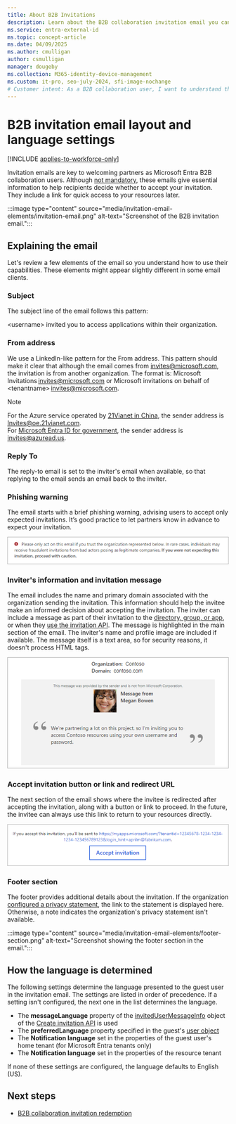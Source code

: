 ```yaml
---
title: About B2B Invitations
description: Learn about the B2B collaboration invitation email you can send to business partners and external guest users who need to authenticate and access your apps.
ms.service: entra-external-id
ms.topic: concept-article
ms.date: 04/09/2025
ms.author: cmulligan
author: csmulligan
manager: dougeby
ms.collection: M365-identity-device-management
ms.custom: it-pro, seo-july-2024, sfi-image-nochange
# Customer intent: As a B2B collaboration user, I want to understand the elements of the invitation email, so that I can effectively invite partners to join my organization and provide them with the necessary information to make an informed decision.
---
```


# B2B invitation email layout and language settings

[!INCLUDE [applies-to-workforce-only](./includes/applies-to-workforce-only.md)]

Invitation emails are key to welcoming partners as Microsoft Entra B2B collaboration users. Although [not mandatory](redemption-experience.md#redemption-process-through-a-direct-link), these emails give essential information to help recipients decide whether to accept your invitation. They include a link for quick access to your resources later.

:::image type="content" source="media/invitation-email-elements/invitation-email.png" alt-text="Screenshot of the B2B invitation email.":::

## Explaining the email

Let's review a few elements of the email so you understand how to use their capabilities. These elements might appear slightly different in some email clients. 

### Subject

The subject line of the email follows this pattern:

&lt;username&gt; invited you to access applications within their organization.

### From address

We use a LinkedIn-like pattern for the From address. This pattern should make it clear that although the email comes from invites@microsoft.com, the invitation is from another organization. The format is: Microsoft Invitations <invites@microsoft.com> or Microsoft invitations on behalf of &lt;tenantname&gt; <invites@microsoft.com>. 

> [!NOTE]
> For the Azure service operated by [21Vianet in China](/azure/china/), the sender address is Invites@oe.21vianet.com.  
> For [Microsoft Entra ID for government](/azure/azure-government/), the sender address is invites@azuread.us.

### Reply To

The reply-to email is set to the inviter's email when available, so that replying to the email sends an email back to the inviter.

### Phishing warning

The email starts with a brief phishing warning, advising users to accept only expected invitations. It’s good practice to let partners know in advance to expect your invitation.

![Screenshot of the phishing warning in the email.](media/invitation-email-elements/phishing-warning.png)

### Inviter's information and invitation message

The email includes the name and primary domain associated with the organization sending the invitation. This information should help the invitee make an informed decision about accepting the invitation. The inviter can include a message as part of their invitation to the [directory, group, or app](add-users-administrator.yml), or when they [use the invitation API](customize-invitation-api.md). The message is highlighted in the main section of the email. The inviter's name and profile image are included if available. The message itself is a text area, so for security reasons, it doesn't process HTML tags.

![Screenshot of the invitation message in the email.](media/invitation-email-elements/invitation-message-inviters-info.png)

### Accept invitation button or link and redirect URL

The next section of the email shows where the invitee is redirected after accepting the invitation, along with a button or link to proceed. In the future, the invitee can always use this link to return to your resources directly.

![Screenshot of the accept button and redirect URL in the email.](media/invitation-email-elements/accept-button.png)

### Footer section

The footer provides additional details about the invitation. If the organization [configured a privacy statement](~/fundamentals/properties-area.yml), the link to the statement is displayed here. Otherwise, a note indicates the organization's privacy statement isn't available.

:::image type="content" source="media/invitation-email-elements/footer-section.png" alt-text="Screenshot showing the footer section in the email.":::

## How the language is determined

The following settings determine the language presented to the guest user in the invitation email. The settings are listed in order of precedence. If a setting isn't configured, the next one in the list determines the language.

- The **messageLanguage** property of the [invitedUserMessageInfo](/graph/api/resources/invitedusermessageinfo) object of the [Create invitation API](/graph/api/invitation-post) is used
-	The **preferredLanguage** property specified in the guest's [user object](/graph/api/resources/user)
-	The **Notification language** set in the properties of the guest user's home tenant (for Microsoft Entra tenants only)
-	The **Notification language** set in the properties of the resource tenant

If none of these settings are configured, the language defaults to English (US).

## Next steps

- [B2B collaboration invitation redemption](redemption-experience.md)
